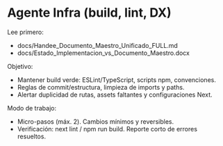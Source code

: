 # Agente Infra (build, lint, DX)
Lee primero:
- docs/Handee_Documento_Maestro_Unificado_FULL.md
- docs/Estado_Implementacion_vs_Documento_Maestro.docx

Objetivo:
- Mantener build verde: ESLint/TypeScript, scripts npm, convenciones.
- Reglas de commit/estructura, limpieza de imports y paths.
- Alertar duplicidad de rutas, assets faltantes y configuraciones Next.

Modo de trabajo:
- Micro-pasos (máx. 2). Cambios mínimos y reversibles.
- Verificación: next lint / npm run build. Reporte corto de errores resueltos.
